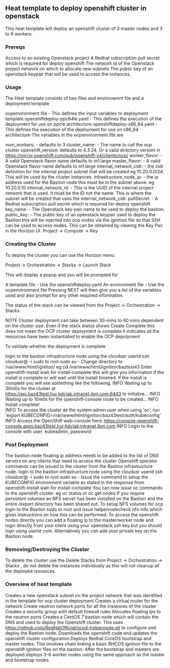 ## Heat template to deploy openshift cluster in openstack

This heat template will deploy an openshift cluster of 3 master nodes and 3 to 6 workers.

### Prereqs

Access to an existing Openstack project
A Redhat subscription pull secret which is required for deploy openshift
The network id of the Openstack project network on which to allocate new subnets
The public key of an openstack keypair that will be used to access the instances.

### Usage

The Heat template consists of two files and environemnt file and a deployment template

ocpenvironment.file - This defines the input variables to deployment template
openshiftdeploy-ppc64le.yaml - This defines the execution of the deployment for use on ppcle architecture
openshiftdeploy-x86_64.yaml - This defines the execution of the deployment for use on x86_64 architecture
The variables in the ocpenvironment.file are

num_workers: - defaults to 3
cluster_name: - The name to call the ocp cluster
openshift_version: defaults to 4.3.24. Or a valid directory version in https://mirror.openshift.com/pub/openshift-v4/clients/ocp/
worker_flavor: - A valid Openstack flavor name defaults to m1.large
master_flavor: - A valid Openstack flavor name defaults to m1.large
internal_network_cidr: - the cidr definition for the internal project subnet that will be created eg 10.20.0.0/24. This will be used by the cluster instances.
infrastructure_node_ip: - the ip address used for the Bastion node this must be in the subnet above. eg 10.20.0.10
internal_network_id: - This is the UUID of the internal project network that is used. It must be the ID not the name. This is where the subnet will be created that uses the internal_network_cidr.
pullSecret: - A Redhat subscription pull secret which is required for deploy openshift
key_name: - The Openstack key-pair name to be used to deploy the bastion.
public_key: - The public key of an openstack keypair used to deploy the Bastion this will be injected into ocp nodes via the iginition file so that SSH can be used to access nodes. This can be obtained by viewing the Key Pair in the Horizon UI. Project -> Compute -> Key

### Creating the Cluster

To deploy the cluster you can use the Horizon menu

Project -> Orchestration -> Stacks -> Launch Stack

This will display a popup and you will be prompted for

A template file - Use the openshiftdeploy.yaml
An environment file - Use the ocpenvironment.file
Pressing NEXT will then give you a list of the variables used and also prompt for any other required information.

The status of the stack can be viewed from the Project -> Orchestration -> Stacks.

NOTE Cluster deployment can take between 30-mins to 60 mins dependent on the cluster size. Even if the stack status shows Create Complete this does not mean the OCP cluster deployment is complete it indicates all the resources have been instantiated to enable the OCP depolyment

To validate whether the deployment is complete

login to the bastion infrastructure node using the cloudusr userid ssh cloudusr@<bastion ip> -i <your private key>
sudo to root sudo su -
Change directory to /var/www/html/ignition/ eg cd /var/www/html/ignition/baztest43
Enter openshift-install wait-for install-complete this will give you information if the install is complete or will wait until the install finished. If the install is complete you will see something like the following.
INFO Waiting up to 30m0s for the cluster at https://api.baz43test.hur.hdclab.intranet.ibm.com:6443 to initialize... 
INFO Waiting up to 10m0s for the openshift-console route to be created... 
INFO Install complete!                            
INFO To access the cluster as the system:admin user when using 'oc', run 'export KUBECONFIG=/var/www/html/ignition/baz43test/auth/kubeconfig' 
INFO Access the OpenShift web-console here: https://console-openshift-console.apps.baz43test.hur.hdclab.intranet.ibm.com 
INFO Login to the console with user: kubeadmin, password: <cluster password>
  
### Post Deployment

The bastion node floating ip address needs to be added to the list of DNS servers on any clients that need to access the cluster
Openshift operator commands can be issued to the cluster from the Bastion infrastructure node.
login to the bastion infrastructure node using the cloudusr userid ssh cloudusr@<bastion ip> -i <your private key>
sudo to root sudo su -
Issue the command to setup the KUBECONFIG environment variable as stated in the response from openshift-install wait-for install-complete
You can now issue oc commands to the openshift cluster. eg oc status or oc get nodes
If you require persistent volumes an NFS server has been installed on the Bastion and the entire /export directory has been shared out. To setup NFS volumes for ocp login to the Bastion sudo to root and issue helpernodecheck nfs-info which gives instructions on how this can be performed.
To access the openshift nodes directly you can add a floating ip to the master/worker node and login directly from your client using your openstack ssh key but you should logn using userid core. Alternatively you can add your private key on the Bastion node.

### Removing/Destroying the Cluster

To delete the cluster use the Delete Stacks from Project -> Orchestration -> Stacks , do not delete the instances individually as this will not cleanup all the deployed resources.

### Overview of heat template

Creates a new openstack subnet on the project network that was identified in the template for ocp cluster deployment
Creates a virtual router for the network
Create neutron network ports for all the instances of the cluster
Creates a security group with default firewall rules
Allocates floating ips to the neutron ports
Creates a CentOS 7 bastion node which will contain the DNS and used to deploy the Openshift cluster. This uses https://github.com/RedHatOfficial/ocp4-helpernode.git to configure and deploy the Bastion node.
Downloads the openshift code and updates the openshift cluster configuration
Deploys Redhat CoreOS bootstrap and master nodes. This involves chain linking a basic RHCOS ignition file to the openshift ignition files on the bastion.
After the bootstrap and masters are deployed deploys 3-6 worker nodes using the same approach as the master and bootstrap nodes.
